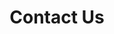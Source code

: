 ---
widget: contact
headless: true  # This file represents a page section.

# Put Your Section Options Here (title, background, etc.) ...
title: Contact Us
subtitle: ''
weight: 60

content:
  # Automatically link email and phone or display as text?
  autolink: true

#   # Email form provider
#   form:
#     provider: netlify
#     formspree:
#       id:
#     netlify:
#       # Enable CAPTCHA challenge to reduce spam?
#       captcha: false

  # Contact details (edit or remove options as required)
  email: zchen AT cse.msstate.edu
  address:
    street: 665 George Perry St
    city: MS State
    region: MS
    postcode: '39762'
    country: United States
    country_code: US
  coordinates:
    latitude: '37.4275'
    longitude: '-122.1697'
  contact_links:
    - icon: twitter
      icon_pack: fab
      name: DM Me
      link: 'https://twitter.com/imczq'
    - icon: video
      icon_pack: fas
      name: Zoom Me
      link: 'https://zoom.com'

design:
  # Choose how many columns the section has. Valid values: '1' or '2'.
  columns: '2'
---